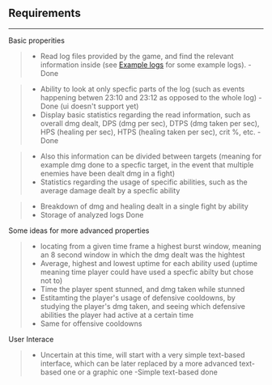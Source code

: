 ## Requirements

------------------------

Basic properities


   > - Read log files provided by the game, and find the relevant information inside (see [Example logs](documentation/Example-logs) for some example logs). -Done  

 > - Ability to look at only specfic parts of the log (such as events happening betwen 23:10 and 23:12 as opposed to the whole log)  -Done (ui doesn't support yet)    
 > - Display basic statistics regarding the read information, such as overall dmg dealt, DPS (dmg per sec), DTPS (dmg taken per sec), HPS (healing per sec), HTPS (healing taken per sec), crit %, etc.  -Done
 
 > - Also this information can be divided between targets (meaning for example dmg done to a specfic target, in the event that multiple enemies have been dealt dmg in a fight)  
 > - Statistics regarding the usage of specific abilities, such as the average damage dealt by a specfic ability  
 
 > - Breakdown of dmg and healing dealt in a single fight by ability  
> - Storage of analyzed logs Done

Some ideas for more advanced properties
> - locating from a given time frame a highest burst window, meaning an 8 second window in which the dmg dealt was the hightest
> - Average, highest and lowest uptime for each ability used (uptime meaning time player could have used a specfic abilty but chose not to)
> - Time the player spent stunned, and dmg taken while stunned
> - Estitamting the player's usage of defensive cooldowns, by studying the player's dmg taken, and seeing which defensive abilities the player had active at a certain time  
> - Same for offensive cooldowns

User Interace
> - Uncertain at this time, will start with a very simple text-based interface, which can be later replaced by a more advanced text-based one or a graphic one -Simple text-based done
